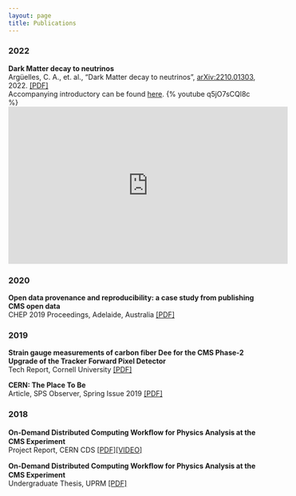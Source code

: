 ```yaml
---
layout: page
title: Publications
---
```


<h3>
    <a name='2022'></a> 2022
</h3>
<div class="media">
    <div class="media-body">
       <p class="media-heading">
          <strong>Dark Matter decay to neutrinos
</strong><br />
          Argüelles, C. A., et. al., “Dark Matter decay to neutrinos”, <a href="https://arxiv.org/abs/2210.01303">arXiv:2210.01303</a>, 2022. <a href="https://arxiv.org/pdf/2210.01303.pdf">[PDF]</a>
<br />
          Accompanying introductory can be found <a href="https://youtu.be/q5jO7sCQl8c">here</a>. 
          {% youtube q5jO7sCQl8c %}
          <iframe width="560" height="315" src="https://www.youtube.com/embed/q5jO7sCQl8c" title="YouTube video player" frameborder="0" allow="accelerometer; autoplay; clipboard-write; encrypted-media; gyroscope; picture-in-picture" allowfullscreen></iframe>
       </p>
    </div>
</div>


<h3>
    <a name='2020'></a> 2020
</h3>
<div class="media">
    <div class="media-body">
       <p class="media-heading">
          <strong>Open data provenance and reproducibility: a case study from publishing CMS open data
</strong><br />
          CHEP 2019 Proceedings, Adelaide, Australia
          <a href="https://raw.githubusercontent.com/diyaselis/diyaselis.github.io/master/chep2019_opendata_cms_proceedings.pdf">[PDF]</a>
       </p>
    </div>
</div>

<h3>
    <a name='2019'></a> 2019
</h3>
<div class="media">
    <div class="media-body">
       <p class="media-heading">
          <strong>Strain gauge measurements of carbon fiber Dee for the CMS Phase-2 Upgrade of the Tracker Forward Pixel Detector
</strong><br />
          Tech Report, Cornell University
          <a href="https://raw.githubusercontent.com/diyaselis/diyaselis.github.io/master/Cornell_REU_Final_Report.pdf">[PDF]</a>
       </p>
    </div>
</div>

<div class="media">
    <div class="media-body">
       <p class="media-heading">
          <strong>CERN: The Place To Be
</strong><br />
          Article, SPS Observer, Spring Issue 2019
          <a href="https://www.spsnational.org/the-sps-observer/spring/2019/cern-place-be">[PDF]</a>
       </p>
    </div>
</div>

<h3>
    <a name='2018'></a> 2018
</h3>

<div class="media">
    <div class="media-body">
       <p class="media-heading">
          <strong>On-Demand Distributed Computing Workﬂow for Physics Analysis at the CMS Experiment
</strong><br />
          Project Report, CERN CDS
          <a href="https://cds.cern.ch/record/2640657/files/On_Demand_Distributed_Computing_Workflow_for_Physics_Analysis_at_the_CMS_Experiment.pdf">[PDF]</a><a href="https://cds.cern.ch/record/2651281?ln=en">[VIDEO]</a>
       </p>
    </div>
</div>

<div class="media">
    <div class="media-body">
       <p class="media-heading">
          <strong>On-Demand Distributed Computing Workﬂow for Physics Analysis at the CMS Experiment
</strong><br />
          Undergraduate Thesis, UPRM
          <a href="https://github.com/diyaselis/diyaselis.github.io/raw/master/UndergradThesis.pdf">[PDF]</a>
       </p>
    </div>
</div>
